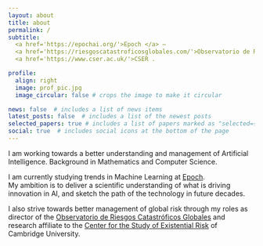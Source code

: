 ```yaml
---
layout: about
title: about
permalink: /
subtitle: 
  <a href='https://epochai.org/'>Epoch </a> – 
  <a href='https://riesgoscatastroficosglobales.com/'>Observatorio de Riesgos Catastróficos Globales </a> – 
  <a href='https://www.cser.ac.uk/'>CSER .

profile:
  align: right
  image: prof_pic.jpg
  image_circular: false # crops the image to make it circular

news: false  # includes a list of news items
latest_posts: false  # includes a list of the newest posts
selected_papers: true # includes a list of papers marked as "selected={true}"
social: true  # includes social icons at the bottom of the page
---
```


I am working towards a better understanding and management of Artificial Intelligence.
Background in Mathematics and Computer Science. 

I am currently studying trends in Machine Learning at [Epoch](https://epochai.org/).  
My ambition is to deliver a scientific understanding of what is driving innovation in AI, and sketch the path of the technology in future decades.

I also strive towards better management of global risk through my roles as director of the [Observatorio de Riesgos Catastróficos Globales](https://riesgoscatastroficosglobales.com/) and research affiliate to the [Center for the Study of Existential Risk](https://www.cser.ac.uk/) of Cambridge University.
